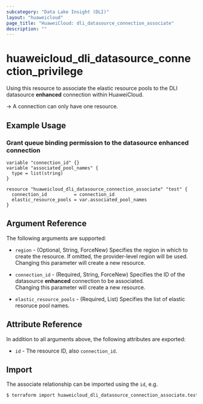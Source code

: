 ```yaml
---
subcategory: "Data Lake Insight (DLI)"
layout: "huaweicloud"
page_title: "HuaweiCloud: dli_datasource_connection_associate"
description: ""
---
```


# huaweicloud_dli_datasource_connection_privilege

Using this resource to associate the elastic resource pools to the DLI datasource **enhanced** connection within
HuaweiCloud.

-> A connection can only have one resource.

## Example Usage

### Grant queue binding permission to the datasource enhanced connection

```hcl
variable "connection_id" {}
variable "associated_pool_names" {
  type = list(string)
}

resource "huaweicloud_dli_datasource_connection_associate" "test" {
  connection_id          = connection_id
  elastic_resource_pools = var.associated_pool_names
}
```

## Argument Reference

The following arguments are supported:

* `region` - (Optional, String, ForceNew) Specifies the region in which to create the resource.
  If omitted, the provider-level region will be used. Changing this parameter will create a new resource.

* `connection_id` - (Required, String, ForceNew) Specifies the ID of the datasource **enhanced** connection to be
  associated.  
  Changing this parameter will create a new resource.

* `elastic_resource_pools` - (Required, List) Specifies the list of elastic resoruce pool names.

## Attribute Reference

In addition to all arguments above, the following attributes are exported:

* `id` - The resource ID, also `connection_id`.

## Import

The associate relationship can be imported using the `id`, e.g.

```bash
$ terraform import huaweicloud_dli_datasource_connection_associate.test <id>
```
